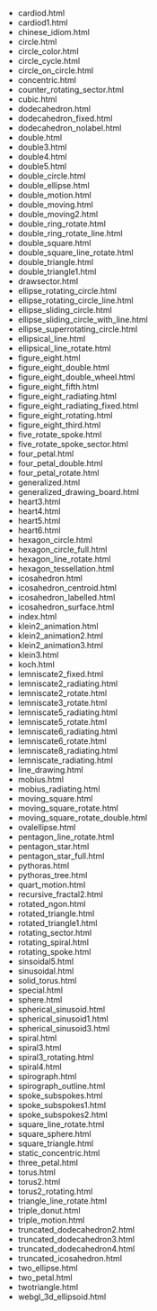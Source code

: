 + cardiod.html
+ cardiod1.html
+ chinese_idiom.html
+ circle.html
+ circle_color.html
+ circle_cycle.html
+ circle_on_circle.html
+ concentric.html
+ counter_rotating_sector.html
+ cubic.html
+ dodecahedron.html
+ dodecahedron_fixed.html
+ dodecahedron_nolabel.html
+ double.html
+ double3.html
+ double4.html
+ double5.html
+ double_circle.html
+ double_ellipse.html
+ double_motion.html
+ double_moving.html
+ double_moving2.html
+ double_ring_rotate.html
+ double_ring_rotate_line.html
+ double_square.html
+ double_square_line_rotate.html
+ double_triangle.html
+ double_triangle1.html
+ drawsector.html
+ ellipse_rotating_circle.html
+ ellipse_rotating_circle_line.html
+ ellipse_sliding_circle.html
+ ellipse_sliding_circle_with_line.html
+ ellipse_superrotating_circle.html
+ ellipsical_line.html
+ ellipsical_line_rotate.html
+ figure_eight.html
+ figure_eight_double.html
+ figure_eight_double_wheel.html
+ figure_eight_fifth.html
+ figure_eight_radiating.html
+ figure_eight_radiating_fixed.html
+ figure_eight_rotating.html
+ figure_eight_third.html
+ five_rotate_spoke.html
+ five_rotate_spoke_sector.html
+ four_petal.html
+ four_petal_double.html
+ four_petal_rotate.html
+ generalized.html
+ generalized_drawing_board.html
+ heart3.html
+ heart4.html
+ heart5.html
+ heart6.html
+ hexagon_circle.html
+ hexagon_circle_full.html
+ hexagon_line_rotate.html
+ hexagon_tessellation.html
+ icosahedron.html
+ icosahedron_centroid.html
+ icosahedron_labelled.html
+ icosahedron_surface.html
+ index.html
+ klein2_animation.html
+ klein2_animation2.html
+ klein2_animation3.html
+ klein3.html
+ koch.html
+ lemniscate2_fixed.html
+ lemniscate2_radiating.html
+ lemniscate2_rotate.html
+ lemniscate3_rotate.html
+ lemniscate5_radiating.html
+ lemniscate5_rotate.html
+ lemniscate6_radiating.html
+ lemniscate6_rotate.html
+ lemniscate8_radiating.html
+ lemniscate_radiating.html
+ line_drawing.html
+ mobius.html
+ mobius_radiating.html
+ moving_square.html
+ moving_square_rotate.html
+ moving_square_rotate_double.html
+ ovalellipse.html
+ pentagon_line_rotate.html
+ pentagon_star.html
+ pentagon_star_full.html
+ pythoras.html
+ pythoras_tree.html
+ quart_motion.html
+ recursive_fractal2.html
+ rotated_ngon.html
+ rotated_triangle.html
+ rotated_triangle1.html
+ rotating_sector.html
+ rotating_spiral.html
+ rotating_spoke.html
+ sinsoidal5.html
+ sinusoidal.html
+ solid_torus.html
+ special.html
+ sphere.html
+ spherical_sinusoid.html
+ spherical_sinusoid1.html
+ spherical_sinusoid3.html
+ spiral.html
+ spiral3.html
+ spiral3_rotating.html
+ spiral4.html
+ spirograph.html
+ spirograph_outline.html
+ spoke_subspokes.html
+ spoke_subspokes1.html
+ spoke_subspokes2.html
+ square_line_rotate.html
+ square_sphere.html
+ square_triangle.html
+ static_concentric.html
+ three_petal.html
+ torus.html
+ torus2.html
+ torus2_rotating.html
+ triangle_line_rotate.html
+ triple_donut.html
+ triple_motion.html
+ truncated_dodecahedron2.html
+ truncated_dodecahedron3.html
+ truncated_dodecahedron4.html
+ truncated_icosahedron.html
+ two_ellipse.html
+ two_petal.html
+ twotriangle.html
+ webgl_3d_ellipsoid.html

